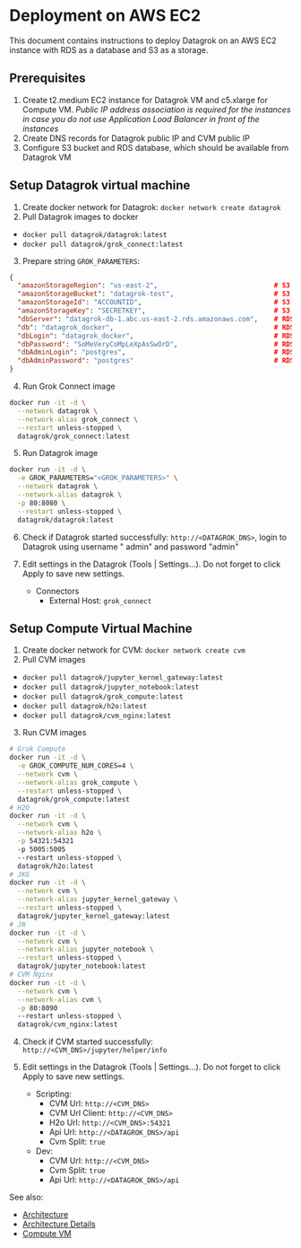 <!-- TITLE: Deployment on AWS EC2 -->
<!-- SUBTITLE: -->

# Deployment on AWS EC2

This document contains instructions to deploy Datagrok on an AWS EC2 instance with RDS as a database and S3 as a
storage.

## Prerequisites

1. Create t2.medium EC2 instance for Datagrok VM and c5.xlarge for Compute VM.
   *Public IP address association is required for the instances in case you do not use Application Load Balancer in
   front of the instances*
2. Create DNS records for Datagrok public IP and CVM public IP
3. Configure S3 bucket and RDS database, which should be available from Datagrok VM

## Setup Datagrok virtual machine

1. Create docker network for Datagrok: `docker network create datagrok`
2. Pull Datagrok images to docker

- `docker pull datagrok/datagrok:latest`
- `docker pull datagrok/grok_connect:latest`

3. Prepare string `GROK_PARAMETERS`:

```json
{
  "amazonStorageRegion": "us-east-2",                             # S3 region
  "amazonStorageBucket": "datagrok-test",                         # S3 bucket name
  "amazonStorageId": "ACCOUNTID",                                 # S3 credential ID, Datagrok will resolve EC2 role if empty
  "amazonStorageKey": "SECRETKEY",                                # S3 credential secret key, Datagrok will resolve EC2 role if empty
  "dbServer": "datagrok-db-1.abc.us-east-2.rds.amazonaws.com",    # RDS endpoint
  "db": "datagrok_docker",                                        # RDS new database name
  "dbLogin": "datagrok_docker",                                   # RDS new user name, Datagrok will use it to connect to Postgres database
  "dbPassword": "SoMeVeryCoMpLeXpAsSwOrD",                        # RDS new user password, Datagrok will use it to connect to Postgres database
  "dbAdminLogin": "postgres",                                     # RDS admin login
  "dbAdminPassword": "postgres"                                   # RDS admin password
}
```

4. Run Grok Connect image

```bash
docker run -it -d \
  --network datagrok \
  --network-alias grok_connect \
  --restart unless-stopped \
  datagrok/grok_connect:latest
```

5. Run Datagrok image

```bash
docker run -it -d \
  -e GROK_PARAMETERS="<GROK_PARAMETERS>" \
  --network datagrok \
  --network-alias datagrok \
  -p 80:8080 \
  --restart unless-stopped \
  datagrok/datagrok:latest
```

6. Check if Datagrok started successfully: `http://<DATAGROK_DNS>`, login to Datagrok using username "
   admin"
   and password "admin"

7. Edit settings in the Datagrok (Tools | Settings...). Do not forget to click Apply to save new settings.
    * Connectors
        * External Host: `grok_connect`

## Setup Compute Virtual Machine

1. Create docker network for CVM: `docker network create cvm`
2. Pull CVM images

- `docker pull datagrok/jupyter_kernel_gateway:latest`
- `docker pull datagrok/jupyter_notebook:latest`
- `docker pull datagrok/grok_compute:latest`
- `docker pull datagrok/h2o:latest`
- `docker pull datagrok/cvm_nginx:latest`

3. Run CVM images

```bash
# Grok Compute
docker run -it -d \
  -e GROK_COMPUTE_NUM_CORES=4 \
  --network cvm \
  --network-alias grok_compute \
  --restart unless-stopped \
  datagrok/grok_compute:latest
# H2O
docker run -it -d \
  --network cvm \
  --network-alias h2o \
  -p 54321:54321 
  -p 5005:5005 
  --restart unless-stopped \
  datagrok/h2o:latest
# JKG
docker run -it -d \
  --network cvm \
  --network-alias jupyter_kernel_gateway \
  --restart unless-stopped \
  datagrok/jupyter_kernel_gateway:latest
# JN
docker run -it -d \
  --network cvm \
  --network-alias jupyter_notebook \
  --restart unless-stopped \
  datagrok/jupyter_notebook:latest
# CVM Nginx
docker run -it -d \
  --network cvm \
  --network-alias cvm \
  -p 80:8090 
  --restart unless-stopped \
  datagrok/cvm_nginx:latest
```

4. Check if CVM started successfully: `http://<CVM_DNS>/jupyter/helper/info`

5. Edit settings in the Datagrok (Tools | Settings...). Do not forget to click Apply to save new settings.
   * Scripting:
      * CVM Url: `http://<CVM_DNS>`
      * CVM Url Client: `http://<CVM_DNS>`
      * H2o Url: `http://<CVM_DNS>:54321`
      * Api Url: `http://<DATAGROK_DNS>/api`
      * Cvm Split: `true`
   * Dev:
      * CVM Url: `http://<CVM_DNS>`
      * Cvm Split: `true`
      * Api Url: `http://<DATAGROK_DNS>/api`

See also:

* [Architecture](architecture.md#application)
* [Architecture Details](architecture-details.md)
* [Compute VM](compute-vm.md)
